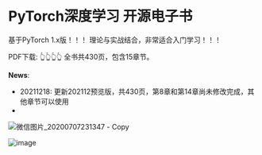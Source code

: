 # PyTorch深度学习 开源电子书


基于PyTorch 1.x版！！！ 理论与实战结合，非常适合入门学习！！！


PDF下载: 👆👆👆👆  全书共430页，包含15章节。


**News**:
- 20211218: 更新202112预览版，共430页，第8章和第14章尚未修改完成，其他章节可以使用
- 



![微信图片_20200707231347 - Copy](https://user-images.githubusercontent.com/4252555/146542031-5adae8e1-42d0-495f-890e-97e1754b4c83.jpg)


![image](https://user-images.githubusercontent.com/4252555/146542135-b8e971c2-87dd-4226-a48f-ce5d20163fca.png)

